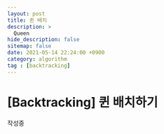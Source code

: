```yaml
---
layout: post
title: 퀸 배치
description: >
  Queen
hide_description: false
sitemap: false
date: 2021-05-14 22:24:00 +0900
category: algorithm
tag : [backtracking]
---
```


# [Backtracking] 퀸 배치하기

작성중

